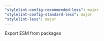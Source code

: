 ```yaml
---
"stylelint-config-recommended-less": major
"stylelint-config-standard-less": major
"stylelint-less": major
---
```


Export ESM from packages

